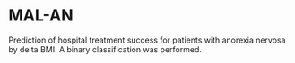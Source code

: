 # MAL-AN
Prediction of hospital treatment success for patients with anorexia nervosa by delta BMI. A binary classification was performed.
